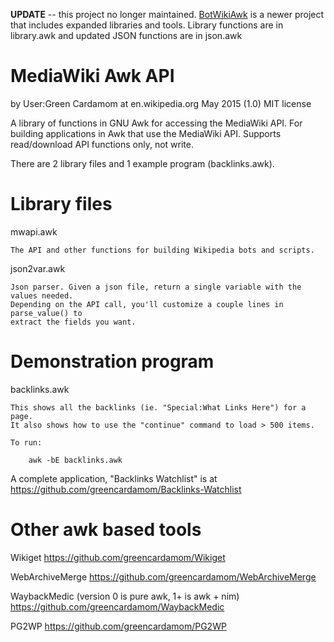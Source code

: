 **UPDATE** -- this project no longer maintained. [BotWikiAwk](https://github.com/greencardamom/BotWikiAwk) is a newer project that includes expanded libraries and tools. Library functions are in library.awk and updated JSON functions are in json.awk


MediaWiki Awk API
===========================
by User:Green Cardamom at en.wikipedia.org
May 2015 (1.0)
MIT license

A library of functions in GNU Awk for accessing the MediaWiki API.
For building applications in Awk that use the MediaWiki API.
Supports read/download API functions only, not write.

There are 2 library files and 1 example program (backlinks.awk).

Library files
=============

mwapi.awk

	The API and other functions for building Wikipedia bots and scripts.

json2var.awk

	Json parser. Given a json file, return a single variable with the values needed.
	Depending on the API call, you'll customize a couple lines in parse_value() to 
	extract the fields you want.


Demonstration program
=====================

backlinks.awk

	This shows all the backlinks (ie. "Special:What Links Here") for a page. 
	It also shows how to use the "continue" command to load > 500 items.

	To run:

		awk -bE backlinks.awk

A complete application, "Backlinks Watchlist" is at
	https://github.com/greencardamom/Backlinks-Watchlist


Other awk based tools
=====================

Wikiget
	https://github.com/greencardamom/Wikiget

WebArchiveMerge
	https://github.com/greencardamom/WebArchiveMerge

WaybackMedic (version 0 is pure awk, 1+ is awk + nim)
	https://github.com/greencardamom/WaybackMedic

PG2WP
	https://github.com/greencardamom/PG2WP

